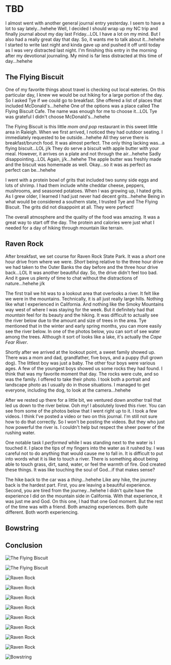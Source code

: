 # TBD

I almost went with another general journal entry yesterday. I seem to have a lot to say lately...hehehe Well, I decided I should wrap up my NC trip and finally journal about my day last Friday...LOL I have a lot on my mind. But I also had a really great day that day. So, it wants me to talk about it...hehehe I started to write last night and kinda gave up and pushed it off until today as I was very distracted last night. I'm finishing this entry in the morning after my devotional journaling. My mind is far less distracted at this time of day...hehehe

## The Flying Biscuit

One of my favorite things about travel is checking out local eateries. On this particular day, I knew we would be out hiking for a large portion of the day. So I asked Tye if we could go to breakfast. She offered a list of places that included McDonald's...hehehe One of the options was a place called The Flying Biscuit Cafe. The name was enough for me to choose it...LOL Tye was grateful I didn't choose McDonald's...hehehe

The Flying Biscuit is this little *mom and pop* restaurant in this sweet little area in Raleigh. When we first arrived, I noticed they had outdoor seating. I immediately requested to be outside...hehehe All they serve there is breakfast/brunch food. It was almost perfect. The only thing lacking was...a flying biscuit...LOL j/k They do serve a biscuit with apple butter with your meal. However, it arrives on a plate and not through the air...hehehe Sadly disappointing...LOL Again, j/k...hehehe The apple butter was freshly made and the biscuit was homemade as well. Okay...so it was as perfect as perfect can be...hehehe

I went with a protein bowl of grits that included two sunny side eggs and lots of shrimp. I had them include white cheddar cheese, peppers, mushrooms, and seasoned potatoes. When I was growing up, I hated grits. As I grew older, I learned I had just never had decent grits...hehehe Being in what would be considered a southern state, I trusted Tye and The Flying Biscuit. The grits did not disappoint at all. They were perfect!

The overall atmosphere and the quality of the food was amazing. It was a great way to start off the day. The protein and calories were just what I needed for a day of hiking through mountain like terrain.

## Raven Rock

After breakfast, we set course for Raven Rock State Park. It was a *short* one hour drive from where we were. *Short* being relative to the three hour drive we had taken to the Outer Banks the day before and the three hour drive back...LOL It was another beautiful day. So, the drive didn't feel too bad. And it gave us plenty of time to chat without the distractions of nature...hehehe j/k

The first trail we hit was to a lookout area that overlooks a river. It felt like we were in the mountains. Technically, it is all just really large hills. Nothing like what I experienced in California. And nothing like the Smoky Mountains way west of where I was staying for the week. But it definitely had that *mountain* feel for its beauty and the hiking. It was difficult to actually see the river below due to the amount and size of trees in the area. Tye mentioned that in the winter and early spring months, you can more easily see the river below. In one of the photos below, you can sort of see water among the trees. Although it sort of looks like a lake, it's actually the *Cape Fear River*.

Shortly after we arrived at the lookout point, a sweet family showed up. There was a mom and dad, grandfather, five boys, and a puppy (full grown dog). The littlest boy was just a baby. The other four boys were various ages. A few of the youngest boys showed us some rocks they had found. I think that was my favorite moment that day. The rocks were cute, and so was the family. I offered to take their photo. I took both a portrait and landscape photo as I usually do in those situations. I managed to get everyone, including the dog, to look at the camera...hehehe

After we rested up there for a little bit, we ventured down another trail that led us down to the river below. Ooh my! I absolutely loved this river. You can see from some of the photos below that I went right up to it. I took a few videos. I think I've posted a video or two on this journal. I'm still not sure how to do that correctly. So I won't be posting the videos. But they who just how powerful the river is. I couldn't help but respect the sheer power of the rushing water.

One notable task I *performed* while I was standing next to the water is I touched it. I place the tips of my fingers into the water as it rushed by. I was careful not to do anything that would cause me to fall in. It is difficult to put into words what it is like to touch a river. There is something about being able to touch grass, dirt, sand, water, or feel the warmth of fire. God created these things. It was like touching the soul of God...if that makes sense?

The hike back to the car was a *thing*...hehehe Like any hike, the journey back is the hardest part. First, you are leaving a beautiful experience. Second, you are tired from the journey...hehehe I didn't quite have the experience I did on the mountain side in California. With that experience, it was just me and God. On this one, I had that one God moment. But the rest of the time was with a friend. Both amazing experiences. Both quite different. Both worth experiencing.

## Bowstring

## Conclusion

![The Flying Biscuit](./media/IMG_0859.jpeg)

![The Flying Biscuit](./media/IMG_0862.jpeg)

![Raven Rock](./media/IMG_0863.jpeg)

![Raven Rock](./media/IMG_0874.jpeg)

![Raven Rock](./media/IMG_0885.jpeg)

![Raven Rock](./media/IMG_0887.jpeg)

![Raven Rock](./media/IMG_0889.jpeg)

![Raven Rock](./media/IMG_0892.jpeg)

![Raven Rock](./media/IMG_0897.jpeg)

![Raven Rock](./media/IMG_0900.jpeg)

![Bowstring](./media/IMG_0928.jpeg)